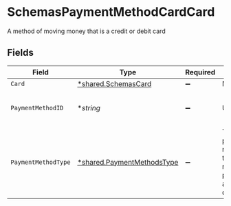 # SchemasPaymentMethodCardCard

A method of moving money that is a credit or debit card


## Fields

| Field                                                                     | Type                                                                      | Required                                                                  | Description                                                               | Example                                                                   |
| ------------------------------------------------------------------------- | ------------------------------------------------------------------------- | ------------------------------------------------------------------------- | ------------------------------------------------------------------------- | ------------------------------------------------------------------------- |
| `Card`                                                                    | [*shared.SchemasCard](../../models/shared/schemascard.md)                 | :heavy_minus_sign:                                                        | N/A                                                                       |                                                                           |
| `PaymentMethodID`                                                         | **string*                                                                 | :heavy_minus_sign:                                                        | UUID v4                                                                   | ec7e1848-dc80-4ab0-8827-dd7fc0737b43                                      |
| `PaymentMethodType`                                                       | [*shared.PaymentMethodsType](../../models/shared/paymentmethodstype.md)   | :heavy_minus_sign:                                                        | The payment method type that represents a payment rail and directionality |                                                                           |